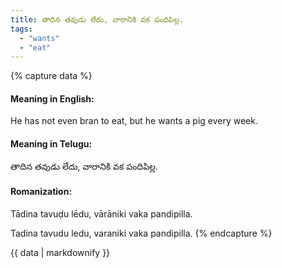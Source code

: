 ```yaml
---
title: తాదిన తవుడు లేదు, వారానికి వక పందిపిల్ల.
tags:
  - "wants"
  - "eat"
---
```


{% capture data %}
#### Meaning in English:
He has not even bran to eat, but he wants a pig every week.

#### Meaning in Telugu:
తాదిన తవుడు లేదు, వారానికి వక పందిపిల్ల.

#### Romanization:
Tādina tavuḍu lēdu, vārāniki vaka pandipilla.

Tadina tavudu ledu, varaniki vaka pandipilla.
{% endcapture %}

{{ data | markdownify }}

